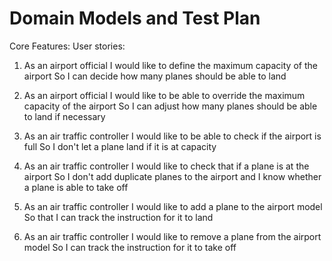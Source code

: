 # Domain Models and Test Plan

Core Features:
User stories:

1.  As an airport official
    I would like to define the maximum capacity of the airport
    So I can decide how many planes should be able to land

2.  As an airport official
    I would like to be able to override the maximum capacity of the airport
    So I can adjust how many planes should be able to land if necessary

3.  As an air traffic controller
    I would like to be able to check if the airport is full
    So I don't let a plane land if it is at capacity

4.  As an air traffic controller
    I would like to check that if a plane is at the airport
    So I don't add duplicate planes to the airport and I know whether a plane is able to take off

5.  As an air traffic controller
    I would like to add a plane to the airport model
    So that I can track the instruction for it to land

6.  As an air traffic controller
    I would like to remove a plane from the airport model
    So I can track the instruction for it to take off
